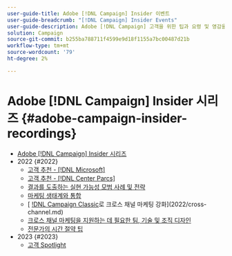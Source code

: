 ```yaml
---
user-guide-title: Adobe [!DNL Campaign] Insider 이벤트
user-guide-breadcrumb: "[!DNL Campaign] Insider Events"
user-guide-description: Adobe [!DNL Campaign] 고객을 위한 팁과 요령 및 영감을 제공하여 크로스 채널 마케팅 전략을 발전시키고, 팀 마케팅 실무자의 기술을 향상시키며, 조직이 보다 고급 크로스 채널 마케팅 전략을 시작하도록 지원합니다.
solution: Campaign
source-git-commit: b255ba788711f4599e9d18f1155a7bc00487d21b
workflow-type: tm+mt
source-wordcount: '79'
ht-degree: 2%

---
```



# Adobe [!DNL Campaign] Insider 시리즈 {#adobe-campaign-insider-recordings}

+ [Adobe [!DNL Campaign] Insider 시리즈](overview.md)
+ 2022 {#2022}
   + [고객 추천 - [!DNL Microsoft]](2022/microsoft.md)
   + [고객 추천 - [!DNL Center Parcs]](2022/center-parcs.md)
   + [결과를 도출하는 실현 가능성 모범 사례 및 전략](2022/deliverability-best-practices.md)
   + [마케팅 생태계와 통합](2022/integrations.md)
   + [ [!DNL Campaign Classic](으)로 크로스 채널 마케팅 강화](2022/cross-channel.md)
   + [크로스 채널 마케팅을 지원하는 데 필요한 팀, 기술 및 조직 디자인](2022/team-skills-org-design.md)
   + [전문가의 시간 절약 팁](2022/tips.md)
+ 2023 {#2023}
   + [고객 Spotlight](2023/customer-spotlight-center-parcs.md)